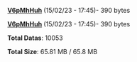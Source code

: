 [**V6pMhHuh**](/data/V6pMhHuh.txt) (15/02/23 - 17:45)- 390 bytes

[**V6pMhHuh**](/data/V6pMhHuh.txt) (15/02/23 - 17:45)- 390 bytes

**Total Datas**: 10053

**Total Size**: 65.81 MB / 65.8 MB